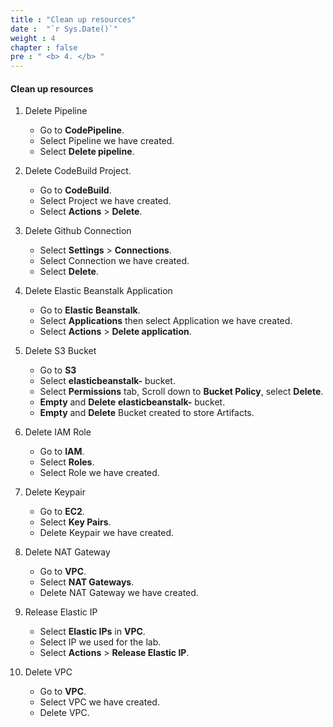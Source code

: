 ```yaml
---
title : "Clean up resources"
date :  "`r Sys.Date()`" 
weight : 4
chapter : false
pre : " <b> 4. </b> "
---
```

#### Clean up resources

1. Delete Pipeline
   - Go to **CodePipeline**.
   - Select Pipeline we have created.
   - Select **Delete pipeline**.

2. Delete CodeBuild Project.
   - Go to **CodeBuild**.
   - Select Project we have created.
   - Select **Actions** > **Delete**.

3. Delete Github Connection
   - Select **Settings** > **Connections**.
   - Select Connection we have created.
   - Select **Delete**.

4. Delete Elastic Beanstalk Application
   - Go to **Elastic Beanstalk**.
   - Select **Applications** then select Application we have created.
   - Select **Actions** > **Delete application**.

5. Delete S3 Bucket
   - Go to **S3**
   - Select **elasticbeanstalk-** bucket.
   - Select **Permissions** tab, Scroll down to **Bucket Policy**, select **Delete**.
   - **Empty** and **Delete** **elasticbeanstalk-** bucket.
   - **Empty** and **Delete** Bucket created to store Artifacts.

6. Delete IAM Role
   - Go to **IAM**.
   - Select **Roles**.
   - Select Role we have created.

7. Delete Keypair
   - Go to **EC2**.
   - Select **Key Pairs**.
   - Delete Keypair we have created.

8. Delete NAT Gateway
   - Go to **VPC**.
   - Select **NAT Gateways**.
   - Delete NAT Gateway we have created.

9. Release Elastic IP
   - Select **Elastic IPs** in **VPC**.
   - Select IP we used for the lab.
   - Select **Actions** > **Release Elastic IP**.

10. Delete VPC
    - Go to **VPC**.
    - Select VPC we have created.
    - Delete VPC.